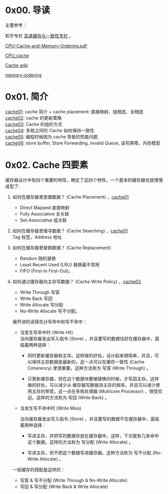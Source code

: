 # 0x00. 导读

主要参考：

知乎专栏 [高速缓存与一致性专栏](https://zhuanlan.zhihu.com/p/136300660) 。

[CPU-Cache-and-Memory-Ordering.pdf](http://www.valleytalk.org/wp-content/uploads/2013/07/CPU-Cache-and-Memory-Ordering.pdf)

[CPU_cache](https://en.wikipedia.org/wiki/CPU_cache)

[Cache wiki](https://en.wikipedia.org/wiki/Cache_(computing))

[memory-ordering](http://gavinchou.github.io/summary/c++/memory-ordering)

# 0x01. 简介

[cache01](./cache01.md): cache 简介 + cache placement: 直接映射、组相连、全相连  
[cache02](./cache01.md): cache 的更新策略  
[cache03](./cache03.md): Cache 的组织方式  
[cache04](./cache04.md): 多核之间的 Cache 如何保持一致性  
[cache05](./cache05.md): 编程时候因为 cache 导致的性能问题   
[cache06](./cache06.md): store buffer, Store Forwarding, Invalid Queue, 读写屏障，内存模型   

# 0x02. Cache 四要素

缓存器设计中有四个重要的特性，确定了这四个特性，一个基本的缓存器也就慢慢成型了:

1. 如何在缓存器里放置数据？ (Cache Placement) ，[cache01](./cache01.md)  
    - Direct Mapped 直接映射
    - Fully Associative 全关联
    - Set-Associative 组关联

2. 如何在缓存器里搜寻数据？ (Cache Searching) ，[cache01](./cache01.md)  
    Tag 标签，Address 地址

3. 如何在缓存器里替换数据？ (Cache Replacement)   
    - Random 随机替换
    - Least Recent Used (LRU) 替换最不常用
    - FIFO (First-In First-Out)。

4. 如何通过缓存器向主存写数据？ (Cache Write Policy) ，[cache02](./cache02.md)  
    - Write Through 写穿
    - Write Back 写回
    - Write Allocate 写分配
    - No-Write Allocate 写不分配。  

    展开讲的话得先分写命中和写不命中：
    - 当发生写命中时 (Write Hit)   
        当向缓存器发出写入指令 (Store) ，并且要写的数据恰好在缓存器中，面临着两种选择：

        - 同时更新缓存器和主存。这样做的好处，设计起来很简单，并且，可以保持主存数据是最新的，这一点可以在缓存一致性 (Cache Coherency)  里很重要。这种方法称为 写穿 (Write Through) 。

        - 只更新缓存器，但在这个数据块要被替换的时候，才写回主存。这样做的好处，可以减少从 缓存器写数据进主存的频率，并且可以减少使用主存的带宽，这一点在多核处理器 (Multicore Processor) ，很受欢迎。这样的方法称为 写回 (Write Back) 。

    - 当发生写不命中时 (Write Miss) 

        当向缓存器发出写入指令 (Store) ，并且要写的数据不在缓存器中，面临着两种选择：

        - 写进主存，并把写的数据存放在缓存器中，这样，下次就有几率命中这个数据。这样的方法称为 写分配 (Write Allocate) 。

        - 写进主存，但不把这个数据写进缓存器。这种方法称为 写不分配 (No-Write Allocate) 。

    一般缓存的搭配是这样的：
    - 写穿 & 写不分配 (Write Through & No-Write Allocate) 
    - 写回 & 写分配  (Write Back & Write Allocate) 